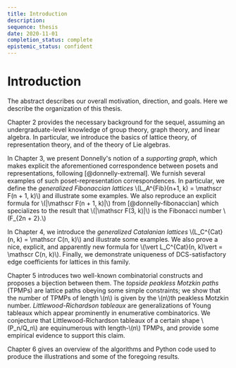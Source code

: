 ```yaml
---
title: Introduction
description: 
sequence: thesis
date: 2020-11-01
completion_status: complete
epistemic_status: confident
---
```


# Introduction

The abstract describes our overall motivation, direction, and goals.
Here we describe the organization of this thesis.

Chapter 2 provides the necessary background for the sequel, assuming an undergraduate-level knowledge of group theory, graph theory, and linear algebra. In particular, we introduce the basics of lattice theory, of representation theory, and of the theory of Lie algebras.

In Chapter 3, we present Donnelly\'s notion of a *supporting graph*, which makes explicit the aforementioned correspondence between posets and representations, following [@donnelly-extremal]. We furnish several examples of such poset-representation correspondences. In particular, we define the *generalized Fibonaccian lattices* \\(L_A^{Fib}(n+1, k) = \mathscr F(n + 1, k)\\) and illustrate some examples.  We also reproduce an explicit formula for \\(|\mathscr F(n + 1, k)|\\) from [@donnelly-fibonaccian] which specializes to the result that \\(|\mathscr F(3, k)|\\) is the Fibonacci number \\(F_{2n + 2}.\\)

In Chapter 4, we introduce the *generalized Catalanian lattices* \\(L_C^{Cat}(n, k) = \mathscr C(n, k)\\) and illustrate some examples. We also prove a nice, explicit, and apparently new formula for \\(\vert L_C^{Cat}(n, k)\vert = \mathscr C(n, k)\\). Finally, we demonstrate uniqueness of DCS-satisfactory edge coefficients for lattices in this family.

Chapter 5 introduces two well-known combinatorial constructs and
proposes a bijection between them. The *topside peakless Motzkin paths* (TPMPs) are lattice paths obeying some simple constraints; we show that the number of TPMPs of length \\(n\\) is given by the \\(n\\)th peakless Motzkin number. *Littlewood-Richardson tableaux* are generalizations of Young tableaux which appear prominently in enumerative combinatorics. We conjecture that Littlewood-Richardson tableaux of a certain shape \\(P_n/Q_n\\) are equinumerous with length-\\(n\\) TPMPs, and provide some empirical evidence to support this claim.

Chapter 6 gives an overview of the algorithms and Python code used to produce the illustrations and some of the foregoing results.
